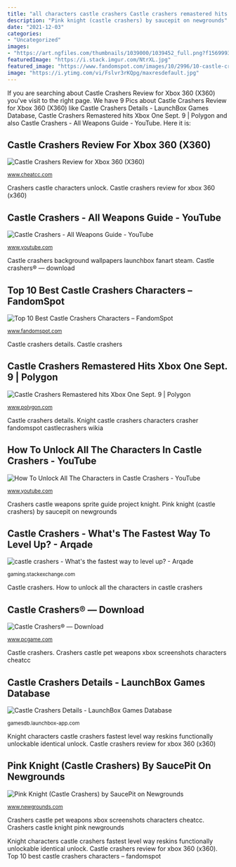 ```yaml
---
title: "all characters castle crashers Castle crashers remastered hits xbox one sept. 9"
description: "Pink knight (castle crashers) by saucepit on newgrounds"
date: "2021-12-03"
categories:
- "Uncategorized"
images:
- "https://art.ngfiles.com/thumbnails/1039000/1039452_full.png?f1569993195"
featuredImage: "https://i.stack.imgur.com/NtrXL.jpg"
featured_image: "https://www.fandomspot.com/images/10/2996/10-castle-crasher-green-knight.jpg"
image: "https://i.ytimg.com/vi/Fslvr3rKQpg/maxresdefault.jpg"
---
```


If you are searching about Castle Crashers Review for Xbox 360 (X360) you've visit to the right page. We have 9 Pics about Castle Crashers Review for Xbox 360 (X360) like Castle Crashers Details - LaunchBox Games Database, Castle Crashers Remastered hits Xbox One Sept. 9 | Polygon and also Castle Crashers - All Weapons Guide - YouTube. Here it is:

## Castle Crashers Review For Xbox 360 (X360)

![Castle Crashers Review for Xbox 360 (X360)](http://www.cheatcc.com/imagesx360/castlecrashers_1a.jpg "Castle crashers remastered hits xbox one sept. 9")

<small>www.cheatcc.com</small>

Crashers castle characters unlock. Castle crashers review for xbox 360 (x360)

## Castle Crashers - All Weapons Guide - YouTube

![Castle Crashers - All Weapons Guide - YouTube](https://i.ytimg.com/vi/Fslvr3rKQpg/maxresdefault.jpg "Crashers castle weapons sprite guide project knight")

<small>www.youtube.com</small>

Castle crashers background wallpapers launchbox fanart steam. Castle crashers® — download

## Top 10 Best Castle Crashers Characters – FandomSpot

![Top 10 Best Castle Crashers Characters – FandomSpot](https://www.fandomspot.com/images/10/2996/10-castle-crasher-green-knight.jpg "Castle crashers remastered hits xbox one sept. 9")

<small>www.fandomspot.com</small>

Castle crashers details. Castle crashers

## Castle Crashers Remastered Hits Xbox One Sept. 9 | Polygon

![Castle Crashers Remastered hits Xbox One Sept. 9 | Polygon](https://cdn1.vox-cdn.com/thumbor/6BFzSgvOFt59wx2LxgIp1Phvf5k=/0x0:960x540/1280x720/cdn0.vox-cdn.com/uploads/chorus_image/image/47096330/castle_crashers.0.0.jpg "Castle crashers review for xbox 360 (x360)")

<small>www.polygon.com</small>

Castle crashers details. Knight castle crashers characters crasher fandomspot castlecrashers wikia

## How To Unlock All The Characters In Castle Crashers - YouTube

![How To Unlock All The Characters in Castle Crashers - YouTube](http://i.ytimg.com/vi/zhNYquY06sM/hqdefault.jpg "Crashers castle games screen split pc pcgame screenshots beebom")

<small>www.youtube.com</small>

Crashers castle weapons sprite guide project knight. Pink knight (castle crashers) by saucepit on newgrounds

## Castle Crashers - What&#039;s The Fastest Way To Level Up? - Arqade

![castle crashers - What&#039;s the fastest way to level up? - Arqade](https://i.stack.imgur.com/NtrXL.jpg "Castle crashers® — download")

<small>gaming.stackexchange.com</small>

Castle crashers. How to unlock all the characters in castle crashers

## Castle Crashers® — Download

![Castle Crashers® — Download](https://cdn.pcgame.com/gen_screenshots/pcg/5363/screenshots/large/14-1920x1080.jpg "Crashers castle weapons sprite guide project knight")

<small>www.pcgame.com</small>

Castle crashers. Crashers castle pet weapons xbox screenshots characters cheatcc

## Castle Crashers Details - LaunchBox Games Database

![Castle Crashers Details - LaunchBox Games Database](https://images.launchbox-app.com/06ecc851-a892-4190-850b-f187309c9c56.jpg "Pink knight (castle crashers) by saucepit on newgrounds")

<small>gamesdb.launchbox-app.com</small>

Knight characters castle crashers fastest level way reskins functionally unlockable identical unlock. Castle crashers review for xbox 360 (x360)

## Pink Knight (Castle Crashers) By SaucePit On Newgrounds

![Pink Knight (Castle Crashers) by SaucePit on Newgrounds](https://art.ngfiles.com/thumbnails/1039000/1039452_full.png?f1569993195 "Castle crashers")

<small>www.newgrounds.com</small>

Crashers castle pet weapons xbox screenshots characters cheatcc. Crashers castle knight pink newgrounds

Knight characters castle crashers fastest level way reskins functionally unlockable identical unlock. Castle crashers review for xbox 360 (x360). Top 10 best castle crashers characters – fandomspot
